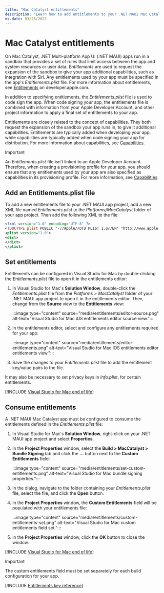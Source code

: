 ```yaml
---
title: "Mac Catalyst entitlements"
description: "Learn how to add entitlements to your .NET MAUI Mac Catalyst app, to request access to specific system resources or user data."
ms.date: 03/28/2023
---
```


# Mac Catalyst entitlements

On Mac Catalyst, .NET Multi-platform App UI (.NET MAUI) apps run in a sandbox that provides a set of rules that limit access between the app and system resources or user data. *Entitlements* are used to request the expansion of the sandbox to give your app additional capabilities, such as integration with Siri. Any entitlements used by your app must be specified in the app's *Entitlements.plist* file. For more information about entitlements, see [Entitlements](https://developer.apple.com/documentation/bundleresources/entitlements) on developer.apple.com.

In addition to specifying entitlements, the *Entitlements.plist* file is used to code sign the app. When code signing your app, the entitlements file is combined with information from your Apple Developer Account, and other project information to apply a final set of entitlements to your app.

Entitlements are closely related to the concept of capabilities. They both request the expansion of the sandbox your app runs in, to give it additional capabilities. Entitlements are typically added when developing your app, while capabilities are typically added when code signing your app for distribution. For more information about capabilities, see [Capabilities](capabilities.md).

> [!IMPORTANT]
> An *Entitlements.plist* file isn't linked to an Apple Developer Account. Therefore, when creating a provisioning profile for your app, you should ensure that any entitlements used by your app are also specified as capabilities in its provisioning profile. For more information, see [Capabilities](capabilities.md).

## Add an Entitlements.plist file

To add a new entitlements file to your .NET MAUI app project, add a new XML file named *Entitlements.plist* to the *Platforms/MacCatalyst* folder of your app project. Then add the following XML to the file:

```xml
<?xml version="1.0" encoding="UTF-8" ?>
<!DOCTYPE plist PUBLIC "-//Apple//DTD PLIST 1.0//EN" "http://www.apple.com/DTDs/PropertyList-1.0.dtd">
<plist version="1.0">
<dict>
</dict>
</plist>
```

## Set entitlements

Entitlements can be configured in Visual Studio for Mac by double-clicking the *Entitlements.plist* file to open it in the entitlements editor:

1. In Visual Studio for Mac's **Solution Window**, double-click the *Entitlements.plist* file from the *Platforms > MacCatalyst* folder of your .NET MAUI app project to open it in the entitlements editor. Then, change from the **Source** view to the **Entitlements** view:

    :::image type="content" source="media/entitlements/editor-source.png" alt-text="Visual Studio for Mac iOS entitlements editor source view.":::

1. In the entitlements editor, select and configure any entitlements required for your app:

    :::image type="content" source="media/entitlements/editor-entitlements.png" alt-text="Visual Studio for Mac iOS entitlements editor entitlements view.":::

1. Save the changes to your *Entitlements.plist* file to add the entitlement key/value pairs to the file.

It may also be necessary to set privacy keys in *Info.plist*, for certain entitlements.

[!INCLUDE [Visual Studio for Mac end of life](~/includes/vsmac-eol.md)]

## Consume entitlements

A .NET MAUI Mac Catalyst app must be configured to consume the entitlements defined in the *Entitlements.plist* file:

1. In Visual Studio for Mac's **Solution Window**, right-click on your .NET MAUI app project and select **Properties**.
1. In the **Project Properties** window, select the **Build > MacCatalyst > Bundle Signing** tab and click the **...** button next to the **Custom Entitlements** field:

    :::image type="content" source="media/entitlements/set-custom-entitlements.png" alt-text="Visual Studio for Mac bundle signing properties.":::

1. In the dialog, navigate to the folder containing your *Entitlements.plist* file, select the file, and click the **Open** button.
1. In the **Project Properties** window, the **Custom Entitlements** field will be populated with your entitlements file:

    :::image type="content" source="media/entitlements/custom-entitlements-set.png" alt-text="Visual Studio for Mac custom entitlements field set.":::

1. In the **Project Properties** window, click the **OK** button to close the window.

[!INCLUDE [Visual Studio for Mac end of life](~/includes/vsmac-eol.md)]

> [!IMPORTANT]
> The custom entitlements field must be set separately for each build configuration for your app.

[!INCLUDE [Entitlements key reference](../macios/includes/entitlements-reference.md)]
